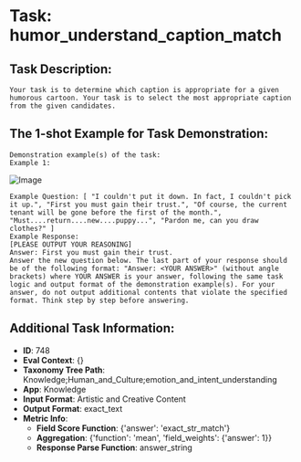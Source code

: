 # Task: humor_understand_caption_match

## Task Description:

```
Your task is to determine which caption is appropriate for a given humorous cartoon. Your task is to select the most appropriate caption from the given candidates.
```

## The 1-shot Example for Task Demonstration:

```
Demonstration example(s) of the task:
Example 1:
```

![Image](1.png)

```
Example Question: [ "I couldn't put it down. In fact, I couldn't pick it up.", "First you must gain their trust.", "Of course, the current tenant will be gone before the first of the month.", "Must....return....new....puppy...", "Pardon me, can you draw clothes?" ]
Example Response:
[PLEASE OUTPUT YOUR REASONING]
Answer: First you must gain their trust.
Answer the new question below. The last part of your response should be of the following format: "Answer: <YOUR ANSWER>" (without angle brackets) where YOUR ANSWER is your answer, following the same task logic and output format of the demonstration example(s). For your answer, do not output additional contents that violate the specified format. Think step by step before answering.
```

## Additional Task Information:

- **ID**: 748
- **Eval Context**: {}
- **Taxonomy Tree Path**: Knowledge;Human_and_Culture;emotion_and_intent_understanding
- **App**: Knowledge
- **Input Format**: Artistic and Creative Content
- **Output Format**: exact_text
- **Metric Info**:
  - **Field Score Function**: {'answer': 'exact_str_match'}
  - **Aggregation**: {'function': 'mean', 'field_weights': {'answer': 1}}
  - **Response Parse Function**: answer_string
